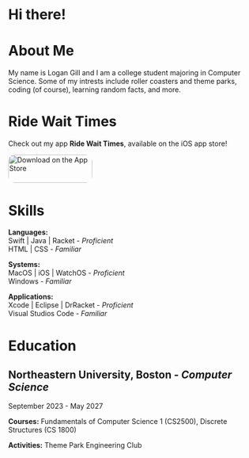 # Hi there!

# About Me
My name is Logan Gill and I am a college student majoring in Computer Science. Some of my intrests include roller coasters and theme parks, coding (of course), learning random facts, and more.

# Ride Wait Times
Check out my app **Ride Wait Times**, available on the iOS app store!

<a href="https://apps.apple.com/us/app/ride-wait-times-know-the-wait/id1612176693?itsct=apps_box_badge&amp;itscg=30200" style="display: inline-block; overflow: hidden; border-radius: 13px; width: 170px; height: 56.44px;"><img src="https://tools.applemediaservices.com/api/badges/download-on-the-app-store/black/en-us?size=250x83&amp;releaseDate=1647388800" alt="Download on the App Store" style="border-radius: 13px; width: 170px; height: 56.44px;"></a>


# Skills
**Languages:**  
Swift | Java | Racket - *Proficient*  
HTML | CSS - *Familiar*

**Systems:**  
MacOS | iOS | WatchOS - *Proficient*  
Windows - *Familiar*

**Applications:**  
Xcode | Eclipse | DrRacket - *Proficient*  
Visual Studios Code - *Familiar*


# Education
## Northeastern University, Boston - *Computer Science*
September 2023 - May 2027

**Courses:** Fundamentals of Computer Science 1 (CS2500), Discrete Structures (CS 1800)

**Activities:** Theme Park Engineering Club




<!--
**loganscott74/loganscott74** is a ✨ _special_ ✨ repository because its `README.md` (this file) appears on your GitHub profile.

Here are some ideas to get you started:

- 🔭 I’m currently working on ...
- 🌱 I’m currently learning ...
- 👯 I’m looking to collaborate on ...
- 🤔 I’m looking for help with ...
- 💬 Ask me about ...
- 📫 How to reach me: ...
- 😄 Pronouns: ...
- ⚡ Fun fact: ...
-->
